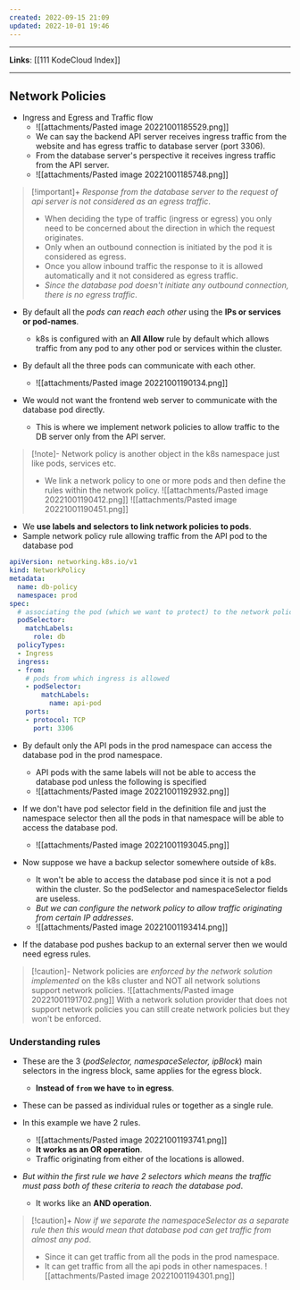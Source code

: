 ```yaml
---
created: 2022-09-15 21:09
updated: 2022-10-01 19:46
---
```

---
**Links**: [[111 KodeCloud Index]]

---
## Network Policies
- Ingress and Egress and Traffic flow
	- ![[attachments/Pasted image 20221001185529.png]]
	- We can say the backend API server receives ingress traffic from the website and has egress traffic to database server (port 3306).
	- From the database server's perspective it receives ingress traffic from the API server.
	- ![[attachments/Pasted image 20221001185748.png]]

> [!important]+ *Response from the database server to the request of api server is not considered as an egress traffic*. 
> - When deciding the type of traffic (ingress or egress) you only need to be concerned about the direction in which the request originates.
> - Only when an outbound connection is initiated by the pod it is considered as egress. 
> - Once you allow inbound traffic the response to it is allowed automatically and it not considered as egress traffic.
> - *Since the database pod doesn't initiate any outbound connection, there is no egress traffic*.


- By default all the *pods can reach each other* using the **IPs or services or pod-names**.
	- k8s is configured with an **All Allow** rule by default which allows traffic from any pod to any other pod or services within the cluster.

- By default all the three pods can communicate with each other.
	- ![[attachments/Pasted image 20221001190134.png]]
- We would not want the frontend web server to communicate with the database pod directly.
	- This is where we implement network policies to allow traffic to the DB server only from the API server.

> [!note]- Network policy is another object in the k8s namespace just like pods, services etc.
> - We link a network policy to one or more pods and then define the rules within the network policy.
> ![[attachments/Pasted image 20221001190412.png]]
> ![[attachments/Pasted image 20221001190451.png]]

- We **use labels and selectors to link network policies to pods**.
- Sample network policy rule allowing traffic from the API pod to the database pod
```yaml
apiVersion: networking.k8s.io/v1
kind: NetworkPolicy
metadata:
  name: db-policy
  namespace: prod
spec:
  # associating the pod (which we want to protect) to the network policy
  podSelector:
    matchLabels:
      role: db
  policyTypes:
  - Ingress
  ingress:
  - from:
    # pods from which ingress is allowed
    - podSelector:
        matchLabels:
          name: api-pod
    ports:
    - protocol: TCP
      port: 3306
```

- By default only the API pods in the prod namespace can access the database pod in the prod namespace.
	- API pods with the same labels will not be able to access the database pod unless the following is specified
	- ![[attachments/Pasted image 20221001192932.png]]

- If we don't have pod selector field in the definition file and just the namespace selector then all the pods in that namespace will be able to access the database pod.
	- ![[attachments/Pasted image 20221001193045.png]]

- Now suppose we have a backup selector somewhere outside of k8s. 
	- It won't be able to access the database pod since it is not a pod within the cluster. So the podSelector and namespaceSelector fields are useless.
	- *But we can configure the network policy to allow traffic originating from certain IP addresses*.
	- ![[attachments/Pasted image 20221001193414.png]]

- If the database pod pushes backup to an external server then we would need egress rules.

> [!caution]- Network policies are *enforced by the network solution implemented* on the k8s cluster and NOT all network solutions support network policies.
> ![[attachments/Pasted image 20221001191702.png]]
> With a network solution provider that does not support network policies you can still create network policies but they won't be enforced.

### Understanding rules
- These are the 3 (*podSelector, namespaceSelector, ipBlock*) main selectors in the ingress block, same applies for the egress block.
	- **Instead of `from` we have `to` in egress**.

- These can be passed as individual rules or together as a single rule.
- In this example we have 2 rules.
	- ![[attachments/Pasted image 20221001193741.png]]
	- **It works as an OR operation**. 
	- Traffic originating from either of the locations is allowed.
- *But within the first rule we have 2 selectors which means the traffic must pass both of these criteria to reach the database pod*. 
	- It works like an **AND operation**.
	
> [!caution]+ *Now if we separate the namespaceSelector as a separate rule then this would mean that database pod can get traffic from almost any pod*.
> - Since it can get traffic from all the pods in the prod namespace.
> - It can get traffic from all the api pods in other namespaces.
> ![[attachments/Pasted image 20221001194301.png]]
